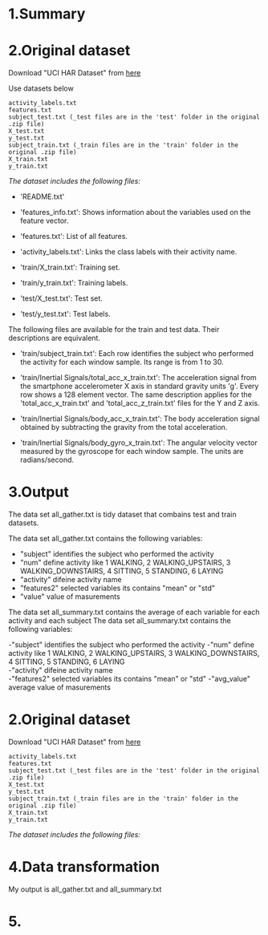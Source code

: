 # 1.Summary



# 2.Original dataset

Download "UCI HAR Dataset" from [here](https://d396qusza40orc.cloudfront.net/getdata%2Fprojectfiles%2FUCI%20HAR%20Dataset.zip)

Use datasets below

    activity_labels.txt
    features.txt
    subject_test.txt (_test files are in the 'test' folder in the original .zip file)
    X_test.txt
    y_test.txt
    subject_train.txt (_train files are in the 'train' folder in the original .zip file)
    X_train.txt
    y_train.txt


*The dataset includes the following files:*

- 'README.txt'

- 'features_info.txt': Shows information about the variables used on the feature vector.

- 'features.txt': List of all features.

- 'activity_labels.txt': Links the class labels with their activity name.

- 'train/X_train.txt': Training set.

- 'train/y_train.txt': Training labels.

- 'test/X_test.txt': Test set.

- 'test/y_test.txt': Test labels.

The following files are available for the train and test data. Their descriptions are equivalent. 

- 'train/subject_train.txt': Each row identifies the subject who performed the activity for each window sample. Its range is from 1 to 30. 

- 'train/Inertial Signals/total_acc_x_train.txt': The acceleration signal from the smartphone accelerometer X axis in standard gravity units 'g'. Every row shows a 128 element vector. The same description applies for the 'total_acc_x_train.txt' and 'total_acc_z_train.txt' files for the Y and Z axis. 

- 'train/Inertial Signals/body_acc_x_train.txt': The body acceleration signal obtained by subtracting the gravity from the total acceleration. 

- 'train/Inertial Signals/body_gyro_x_train.txt': The angular velocity vector measured by the gyroscope for each window sample. The units are radians/second. 




# 3.Output

The data set all_gather.txt is tidy dataset that combains test and train datasets.

The data set all_gather.txt contains the following variables:
  
- "subject" identifies the subject who performed the activity
- "num"  define activity like 1 WALKING, 2 WALKING_UPSTAIRS, 3 WALKING_DOWNSTAIRS, 4 SITTING, 5 STANDING, 6 LAYING         
- "activity"    difeine activity name
- "features2"  selected variables its contains "mean" or "std"
- "value"  value of masurements


The data set all_summary.txt contains the average of each variable for each activity and each subject
The data set all_summary.txt contains the following variables:
  
-"subject" identifies the subject who performed the activity
-"num"  define activity like 1 WALKING, 2 WALKING_UPSTAIRS, 3 WALKING_DOWNSTAIRS, 4 SITTING, 5 STANDING, 6 LAYING         
-"activity"    difeine activity name       
-"features2"  selected variables its contains "mean" or "std"
-"avg_value"  average value of masurements


# 2.Original dataset

Download "UCI HAR Dataset" from [here](https://d396qusza40orc.cloudfront.net/getdata%2Fprojectfiles%2FUCI%20HAR%20Dataset.zip)

    activity_labels.txt
    features.txt
    subject_test.txt (_test files are in the 'test' folder in the original .zip file)
    X_test.txt
    y_test.txt
    subject_train.txt (_train files are in the 'train' folder in the original .zip file)
    X_train.txt
    y_train.txt


*The dataset includes the following files:*


# 4.Data transformation

My output is all_gather.txt and all_summary.txt





# 5.
